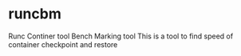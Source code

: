 # runcbm
Runc Continer tool Bench Marking tool
This is a tool to find speed of container checkpoint and restore 
